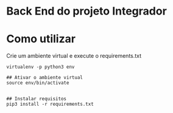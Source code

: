 # Back End do projeto Integrador

# Como utilizar

Crie um ambiente virtual e execute o requirements.txt

```
virtualenv -p python3 env

## Ativar o ambiente virtual 
source env/bin/activate


## Instalar requisitos 
pip3 install -r requirements.txt
```